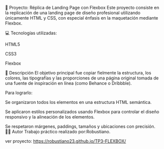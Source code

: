 🎯 Proyecto: Réplica de Landing Page con Flexbox
Este proyecto consiste en la replicación de una landing page de diseño profesional utilizando únicamente HTML y CSS, con especial énfasis en la maquetación mediante Flexbox.

💻 Tecnologías utilizadas:

HTML5

CSS3

Flexbox

📌 Descripción
El objetivo principal fue copiar fielmente la estructura, los colores, las tipografías y las proporciones de una página original tomada de una fuente de inspiración en línea (como Behance o Dribbble).

Para lograrlo:

Se organizaron todos los elementos en una estructura HTML semántica.

Se aplicaron estilos personalizados usando Flexbox para controlar el diseño responsivo y la alineación de los elementos.

Se respetaron márgenes, paddings, tamaños y ubicaciones con precisión.
👨‍💻 Autor
Trabajo práctico realizado por:Robustiano.


ver proyecto: https://robustiano23.github.io/TP3-FLEXBOX/
